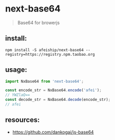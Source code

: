 # next-base64
> Base64 for browerjs

## install:
```shell
npm install -S afeiship/next-base64 --registry=https://registry.npm.taobao.org
```

## usage:
```js
import NxBase64 from 'next-base64';

const encode_str = NxBase64.encode('afei');
// YWZlaQ==
const decode_str = NxBase64.decode(encode_str);
// afei
```

## resources:
+ https://github.com/dankogai/js-base64
